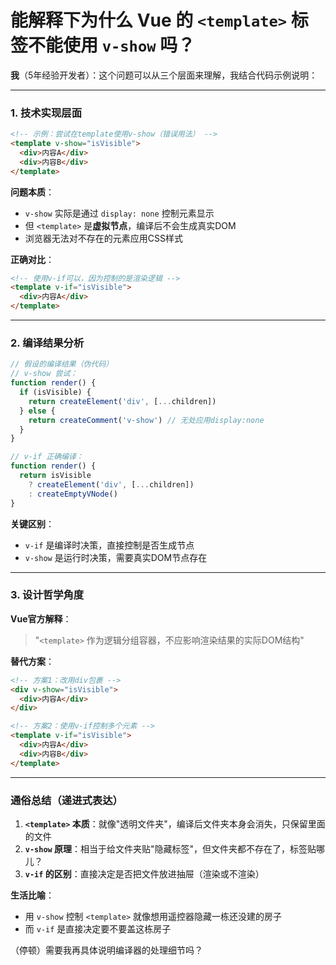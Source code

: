 # 能解释下为什么 Vue 的 `<template>` 标签不能使用 `v-show` 吗？

**我**（5年经验开发者）：这个问题可以从三个层面来理解，我结合代码示例说明：

---

### **1. 技术实现层面**

```html
<!-- 示例：尝试在template使用v-show（错误用法） -->
<template v-show="isVisible">
  <div>内容A</div>
  <div>内容B</div>
</template>
```

**问题本质**：  
- `v-show` 实际是通过 `display: none` 控制元素显示  
- 但 `<template>` 是**虚拟节点**，编译后不会生成真实DOM  
- 浏览器无法对不存在的元素应用CSS样式  

**正确对比**：
```html
<!-- 使用v-if可以，因为控制的是渲染逻辑 -->
<template v-if="isVisible">
  <div>内容A</div>
</template>
```

---

### **2. 编译结果分析**
```javascript
// 假设的编译结果（伪代码）
// v-show 尝试：
function render() {
  if (isVisible) {
    return createElement('div', [...children])
  } else {
    return createComment('v-show') // 无处应用display:none
  }
}

// v-if 正确编译：
function render() {
  return isVisible 
    ? createElement('div', [...children]) 
    : createEmptyVNode()
}
```
**关键区别**：  
- `v-if` 是编译时决策，直接控制是否生成节点  
- `v-show` 是运行时决策，需要真实DOM节点存在  

---

### **3. 设计哲学角度**
**Vue官方解释**：  
> "`<template>` 作为逻辑分组容器，不应影响渲染结果的实际DOM结构"

**替代方案**：  
```html
<!-- 方案1：改用div包裹 -->
<div v-show="isVisible">
  <div>内容A</div>
</div>

<!-- 方案2：使用v-if控制多个元素 -->
<template v-if="isVisible">
  <div>内容A</div>
  <div>内容B</div>
</template>
```

---

### **通俗总结（递进式表达）**
1. **`<template>` 本质**：就像"透明文件夹"，编译后文件夹本身会消失，只保留里面的文件  
2. **`v-show` 原理**：相当于给文件夹贴"隐藏标签"，但文件夹都不存在了，标签贴哪儿？  
3. **`v-if` 的区别**：直接决定是否把文件放进抽屉（渲染或不渲染）  

**生活比喻**：  
- 用 `v-show` 控制 `<template>` 就像想用遥控器隐藏一栋还没建的房子  
- 而 `v-if` 是直接决定要不要盖这栋房子  

（停顿）需要我再具体说明编译器的处理细节吗？
